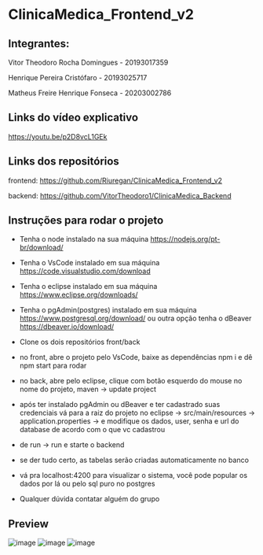 # ClinicaMedica_Frontend_v2

<b><h2> Integrantes: </h2> </b>


Vitor Theodoro Rocha Domingues - 20193017359


Henrique Pereira Cristófaro - 20193025717


Matheus Freire Henrique Fonseca - 20203002786

<b><h2> Links do vídeo explicativo </h2> </b>

https://youtu.be/p2D8vcL1GEk


<b><h2> Links dos repositórios </h2> </b>

frontend: https://github.com/Riuregan/ClinicaMedica_Frontend_v2

backend: https://github.com/VitorTheodoro1/ClinicaMedica_Backend


<b><h2> Instruções para rodar o projeto </h2> </b>

- Tenha o node instalado na sua máquina https://nodejs.org/pt-br/download/
- Tenha o VsCode instalado em sua máquina https://code.visualstudio.com/download
- Tenha o eclipse instalado em sua máquina https://www.eclipse.org/downloads/
- Tenha o pgAdmin(postgres) instalado em sua máquina https://www.postgresql.org/download/ ou outra opção tenha o dBeaver https://dbeaver.io/download/


- Clone os dois repositórios front/back 
- no front, abre o projeto pelo VsCode, baixe as dependências npm i e dê npm start para rodar
- no back, abre pelo eclipse, clique com botão esquerdo do mouse no nome do projeto, maven -> update project 
- após ter instalado pgAdmin ou dBeaver e ter cadastrado suas credenciais vá para a raiz do projeto no eclipse -> src/main/resources -> application.properties -> e modifique os dados, user, senha e url do database de acordo com o que vc cadastrou
- de run -> run e starte o backend
- se der tudo certo, as tabelas serão criadas automaticamente no banco 
- vá pra localhost:4200 para visualizar o sistema, você pode popular os dados por lá ou pelo sql puro no postgres
- Qualquer dúvida contatar alguém do grupo

<b><h2> Preview</h2> </b>
![image](https://user-images.githubusercontent.com/72466642/207735543-3b192929-861d-4d7f-a4a5-a015f03db690.png)
![image](https://user-images.githubusercontent.com/72466642/207735570-3f9f0ed8-4bcc-4582-986a-38aeb38ef87d.png)
![image](https://user-images.githubusercontent.com/72466642/207735578-2d84a048-ed6e-4d20-8bce-0623399020bc.png)




